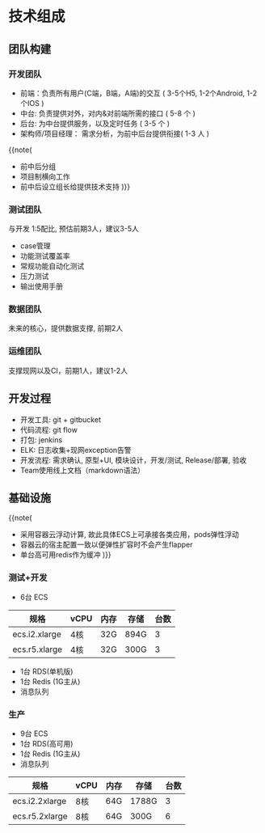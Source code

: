 技术组成
====

## 团队构建

### 开发团队

 - 前端：负责所有用户(C端，B端，A端)的交互 ( 3-5个H5, 1-2个Android, 1-2个IOS )
 - 中台:   负责提供对外，对内&对前端所需的接口 ( 5-8 个 )
 - 后台:   为中台提供服务，以及定时任务 ( 3-5 个 )
 - 架构师/项目经理： 需求分析，为前中后台提供衔接( 1-3 人 )

{{note(

 - 前中后分组
 - 项目制横向工作
 - 前中后设立组长给提供技术支持
)}}

### 测试团队

 与开发 1:5配比, 预估前期3人，建议3-5人

 - case管理
 - 功能测试覆盖率
 - 常规功能自动化测试
 - 压力测试
 - 输出使用手册

### 数据团队

  未来的核心，提供数据支撑,  前期2人

### 运维团队

  支撑现网以及CI，前期1人，建议1-2人

## 开发过程

- 开发工具: git + gitbucket
- 代码流程: git flow
- 打包: jenkins
- ELK: 日志收集+现网exception告警
- 开发流程:  需求确认,  原型+UI,  模块设计，开发/测试,  Release/部署,  验收
- Team使用线上文档（markdown语法）

## 基础设施

{{note(

  * 采用容器云浮动计算, 故此具体ECS上可承接各类应用，pods弹性浮动
  * 容器云的宿主配置一致以便弹性扩容时不会产生flapper
  * 单台高可用redis作为缓冲
)}}

### 测试+开发

 - 6台 ECS

|规格| vCPU|内存|存储|台数
---|---|---|---|---
ecs.i2.xlarge|4核|32G|894G|3
ecs.r5.xlarge|4核|32G|300G | 3


 - 1台 RDS(单机版)
 - 1台 Redis (1G主从)
 - 消息队列


### 生产

 - 9台 ECS
 - 1台  RDS(高可用)
 - 1台  Redis (1G主从)
 - 消息队列

|规格| vCPU|内存|存储|台数
---|---|---|---|---
ecs.i2.2xlarge|8核|64G|1788G|3
ecs.r5.2xlarge|8核|64G|300G|6

